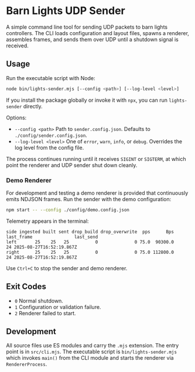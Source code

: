 # Barn Lights UDP Sender

A simple command line tool for sending UDP packets to barn lights controllers. The CLI
loads configuration and layout files, spawns a renderer, assembles frames, and sends
them over UDP until a shutdown signal is received.

## Usage

Run the executable script with Node:

```bash
node bin/lights-sender.mjs [--config <path>] [--log-level <level>]
```

If you install the package globally or invoke it with `npx`, you can run `lights-sender` directly.

Options:

- `--config <path>` Path to `sender.config.json`. Defaults to `./config/sender.config.json`.
- `--log-level <level>` One of `error`, `warn`, `info`, or `debug`. Overrides the log level from the config file.

The process continues running until it receives `SIGINT` or `SIGTERM`, at which point
the renderer and UDP sender shut down cleanly.

### Demo Renderer

For development and testing a demo renderer is provided that continuously emits
NDJSON frames. Run the sender with the demo configuration:

```bash
npm start -- --config ./config/demo.config.json
```

Telemetry appears in the terminal:

```
side ingested built sent drop_build drop_overwrite  pps      Bps last_frame                last_send
left       25    25   25          0              0 75.0  90300.0         24 2025-08-27T16:52:19.867Z
right      25    25   25          0              0 75.0 112800.0         24 2025-08-27T16:52:19.867Z
```

Use `Ctrl+C` to stop the sender and demo renderer.

## Exit Codes

- `0` Normal shutdown.
- `1` Configuration or validation failure.
- `2` Renderer failed to start.

## Development

All source files use ES modules and carry the `.mjs` extension. The entry point is in `src/cli.mjs`. The executable script is `bin/lights-sender.mjs` which invokes `main()` from the CLI module and starts the renderer via `RendererProcess`.

